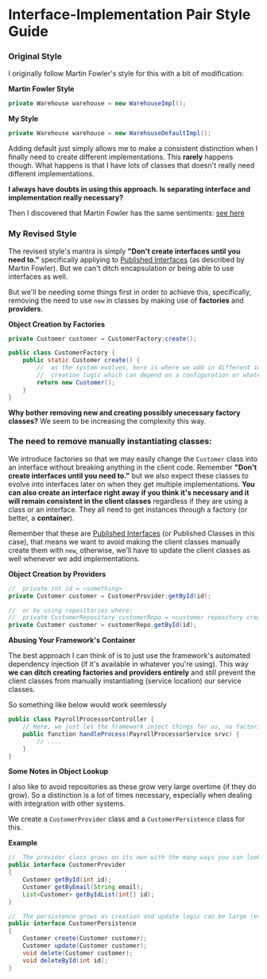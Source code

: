 # Interface-Implementation Pair Style Guide

### __Original Style__
I originally follow Martin Fowler's style for this with a bit of modification: 

__Martin Fowler Style__
```java
private Warehouse warehouse = new WarehouseImpl();
```

__My Style__
```java
private Warehouse warehouse = new WarehouseDefaultImpl();
```
Adding default just simply allows me to make a consistent distinction when I finally need to create different implementations. This __rarely__ happens though. What happens is that I have lots of classes that doesn't really need different implementations. 

__I always have doubts in using this approach. Is separating interface and implementation really necessary?__
 
Then I discovered that Martin Fowler has the same sentiments: [see here](https://martinfowler.com/bliki/InterfaceImplementationPair.html) 

### __My Revised Style__

The revised style's mantra is simply __"Don't create interfaces until you need to."__ specifically appliying to [Published Interfaces](https://martinfowler.com/bliki/PublishedInterface.html) (as described by Martin Fowler). But we can't ditch encapsulation or being able to use interfaces as well.

But we'll be needing some things first in order to achieve this, specifically, removing the need to use ``new`` in classes by making use of __factories__ and __providers__.

__Object Creation by Factories__
```java
private Customer customer = CustomerFactory:create();
```

```java
public class CustomerFactory {
    public static Customer create() {
        //  as the system evolves, here is where we add in different implementations or 
        //  creation logic which can depend on a configuration or whatever.
        return new Customer();
    }
}
```

__Why bother removing new and creating possibly unecessary factory classes?__ We seem to be increasing the complexity this way.

### The need to remove manually instantiating classes:

We introduce factories so that we may easily change the ```Customer``` class into an interface without breaking anything in the client code. Remember __"Don't create interfaces until you need to."__ but we also expect these classes to evolve into interfaces later on when they get multiple implementations. __You can also create an interface right away if you think it's necessary and it will remain consistent in the client classes__ regardless if they are using a class or an interface. They all need to get instances through a factory (or better, a __container__).

Remember that these are [Published Interfaces](https://martinfowler.com/bliki/PublishedInterface.html) (or Published Classes in this case), that means we want to avoid making the client classes manually create them with ```new```, otherwise, we'll have to update the client classes as well whenever we add implementations.

__Object Creation by Providers__
```java
//  private int id = <something>
private Customer customer = CustomerProvider:getById(id);

//  or by using repositories where:
//  private CustomerRepository customerRepo = <customer repository creation>
private Customer customer = customerRepo.getById(id);
```

__Abusing Your Framework's Container__

The best approach I can think of is to just use the framework's automated dependency injection (if it's available in whatever you're using). This way __we can ditch creating factories and providers entirely__ and still prevent the client classes from manually instantiating (service location) our service classes.

So something like below would work seemlessly

```java
public class PayrollProcessorController {
    // Here, we just let the framework inject things for us, no factories :D
    public function handleProcess(PayrollProcessorService srvc) {
        // ....
    }
}
```

__Some Notes in Object Lookup__

I also like to avoid repositories as these grow very large overtime (if they do grow). So a distinction is a lot of times necessary, especially when dealing with integration with other systems.

We create a ```CustomerProvider``` class and a ```CustomerPersistence``` class for this.

__Example__

```java
//  The provider class grows on its own with the many ways you can lookup a resource
public interface CustomerProvider
{
    Customer getById(int id);
    Customer getByEmail(String email);
    List<Customer> getByIdList(int[] id);
}
```

```java
//  The persistence grows as creation and update logic can be large (especially when integrating with other systems)
public interface CustomerPersistence
{
    Customer create(Customer customer);
    Customer update(Customer customer);
    void delete(Customer customer);
    void deleteById(int id);
}
```

